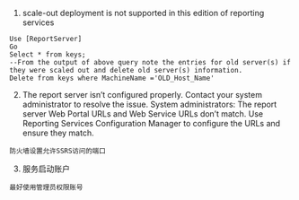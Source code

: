 1. scale-out deployment is not supported in this edition of reporting services
```
Use [ReportServer]
Go
Select * from keys;
--From the output of above query note the entries for old server(s) if they were scaled out and delete old server(s) information.
Delete from keys where MachineName ='OLD_Host_Name'
```
2. The report server isn’t configured properly. Contact your system administrator to resolve the issue. System administrators: The report server Web Portal URLs and Web Service URLs don’t match. Use Reporting Services Configuration Manager to configure the URLs and ensure they match.
```
防火墙设置允许SSRS访问的端口
```
3. 服务启动账户

```
最好使用管理员权限账号
```